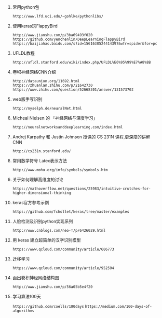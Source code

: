 1. 常用python包

    `http://www.lfd.uci.edu/~gohlke/pythonlibs/`

2. 使用keras玩FlappyBird

    `http://www.jianshu.com/p/3ba69493f020`
    `https://github.com/yenchenlin/DeepLearningFlappyBird`
    `https://baijiahao.baidu.com/s?id=1561638524414397&wfr=spider&for=pc`

3. UFLDL教程

    `http://ufldl.stanford.edu/wiki/index.php/UFLDL%E6%95%99%E7%A8%8B`

4. 卷积神经网络CNN介绍

    `http://dataunion.org/11692.html`
    `https://zhuanlan.zhihu.com/p/21642730`
    `https://www.zhihu.com/question/52668301/answer/131573702`

5. web版手写识别

    `http://myselph.de/neuralNet.html`

6.  Micheal Nielsen 的 「神经网络与深度学习」

    `http://neuralnetworksanddeeplearning.com/index.html`

7.  Andrej Karpathy 和 Justin Johnson 授课的 CS 231N 课程,更深度的讲解CNN

    `http://cs231n.stanford.edu/`

8. 常用数学符号 Latex表示方法

    `http://www.mohu.org/info/symbols/symbols.htm`

9. 关于如何理解高维度的讨论

    `https://mathoverflow.net/questions/25983/intuitive-crutches-for-higher-dimensional-thinking`

10. keras官方参考示例

    `https://github.com/fchollet/keras/tree/master/examples`

11. 人脸检测及识别python实现系列

    `http://www.cnblogs.com/neo-T/p/6426029.html`

12. 用 keras 建立超简单的汉字识别模型

    `https://www.qcloud.com/community/article/606773`

13. 迁移学习

    `https://www.qcloud.com/community/article/952504`

14. 画出卷积神经网络结构图

    `http://www.jianshu.com/p/56a05b5e4f20`

15. 学习算法100天

    `https://github.com/coells/100days`
    `https://medium.com/100-days-of-algorithms`